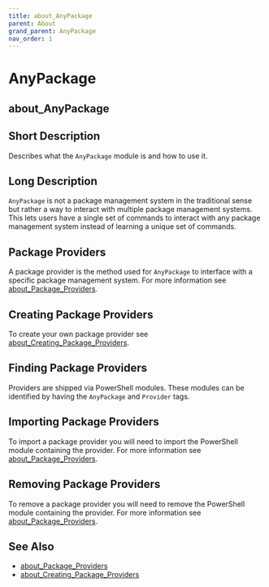 ```yaml
---
title: about_AnyPackage
parent: About
grand_parent: AnyPackage
nav_order: 1
---
```


# AnyPackage

## about_AnyPackage

## Short Description

Describes what the `AnyPackage` module is and how to use it.

## Long Description

`AnyPackage` is not a package management system in the traditional sense but
rather a way to interact with multiple package management systems. This lets
users have a single set of commands to interact with any package management
system instead of learning a unique set of commands.

## Package Providers

A package provider is the method used for `AnyPackage` to interface with a
specific package management system. For more information see
[about_Package_Providers](about_Package_Providers.md).

## Creating Package Providers

To create your own package provider see
[about_Creating_Package_Providers](about_Creating_Package_Providers.md).

## Finding Package Providers

Providers are shipped via PowerShell modules.
These modules can be identified by having the `AnyPackage` and `Provider` tags.

## Importing Package Providers

To import a package provider you will need to import the PowerShell module
containing the provider. For more information see [about_Package_Providers].

## Removing Package Providers

To remove a package provider you will need to remove the PowerShell module
containing the provider. For more information see
[about_Package_Providers].

## See Also

- [about_Package_Providers](about_Package_Providers.md)
- [about_Creating_Package_Providers](about_Creating_Package_Providers.md)

[about_Package_Providers]: about_Package_Providers.md#importing-a-package-provider
